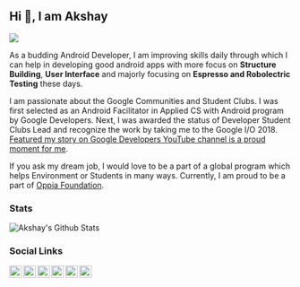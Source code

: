 ## Hi 👋, I am Akshay

<img src="https://camo.githubusercontent.com/a48c1f9601f12943ca1d6ad5f933f2675f11c7e0/68747470733a2f2f7261772e6769746875622e636f6d2f616e616e6477616e613030312f616e616e6477616e613030312f6d61737465722f6b616d655f686f7573652e6a7067" />

As a budding Android Developer, I am improving skills daily through which I can help in developing good android apps with more focus on <b>Structure Building</b>, <b>User Interface</b> and majorly focusing on <b>Espresso and Robolectric Testing</b> these days. 

I am passionate about the Google Communities and Student Clubs. I was first selected as an Android Facilitator in Applied CS with Android program by Google Developers. Next, I was awarded the status of Developer Student Clubs Lead and recognize the work by taking me to the Google I/O 2018. [Featured my story on Google Developers YouTube channel is a proud moment for me](https://www.youtube.com/watch?v=y1JuamnN4_Q).

If you ask my dream job, I would love to be a part of a global program which helps Environment or Students in many ways. Currently, I am proud to be a part of [Oppia Foundation](https://www.oppia.org/).


### Stats
![Akshay's Github Stats](https://github-readme-stats.vercel.app/api?username=anandwana001&show_icons=true&include_all_commits=true&count_private=true&theme=default&show_icons=true)


### Social Links
<a href="https://twitter.com/akshay81844">
  <img align="left" alt="Akshay's Twitter" width="22px" src="https://cdn.jsdelivr.net/npm/simple-icons@v3/icons/twitter.svg" />
</a>
<a href="https://www.linkedin.com/in/anandwana001/">
  <img align="left" alt="Akshay's Linkdein" width="22px" src="https://cdn.jsdelivr.net/npm/simple-icons@v3/icons/linkedin.svg" />
</a>
<a href="https://medium.com/@anandwana">
  <img align="left" alt="Akshay's Medium" width="22px" src="https://cdn.jsdelivr.net/npm/simple-icons@v3/icons/medium.svg" />
</a>
<a href="https://github.com/anandwana001">
  <img align="left" alt="Akshay's Github" width="22px" src="https://cdn.jsdelivr.net/npm/simple-icons@v3/icons/github.svg" />
</a>
<a href="https://www.instagram.com/_akshay_nandwana/">
  <img align="left" alt="Akshay's Instagram" width="22px" src="https://cdn.jsdelivr.net/npm/simple-icons@v3/icons/instagram.svg" />
</a>
<a href="https://stackoverflow.com/users/5261361/akshay-nandwana">
  <img align="left" alt="Akshay's Stackoverflow" width="22px" src="https://cdn.jsdelivr.net/npm/simple-icons@v3/icons/stackoverflow.svg" />
</a>
